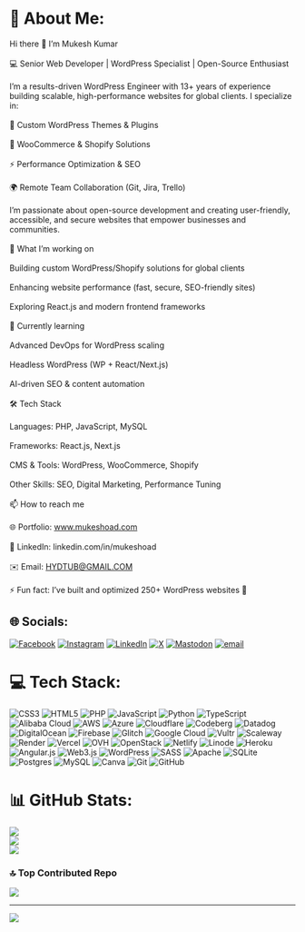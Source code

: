 # 💫 About Me:
Hi there 👋 I’m Mukesh Kumar<br><br>💻 Senior Web Developer | WordPress Specialist | Open-Source Enthusiast<br><br>I’m a results-driven WordPress Engineer with 13+ years of experience building scalable, high-performance websites for global clients. I specialize in:<br><br>🎨 Custom WordPress Themes & Plugins<br><br>🛒 WooCommerce & Shopify Solutions<br><br>⚡ Performance Optimization & SEO<br><br>🌍 Remote Team Collaboration (Git, Jira, Trello)<br><br>I’m passionate about open-source development and creating user-friendly, accessible, and secure websites that empower businesses and communities.<br><br>🚀 What I’m working on<br><br>Building custom WordPress/Shopify solutions for global clients<br><br>Enhancing website performance (fast, secure, SEO-friendly sites)<br><br>Exploring React.js and modern frontend frameworks<br><br>🌱 Currently learning<br><br>Advanced DevOps for WordPress scaling<br><br>Headless WordPress (WP + React/Next.js)<br><br>AI-driven SEO & content automation<br><br>🛠️ Tech Stack<br><br>Languages: PHP, JavaScript, MySQL<br><br>Frameworks: React.js, Next.js<br><br>CMS & Tools: WordPress, WooCommerce, Shopify<br><br>Other Skills: SEO, Digital Marketing, Performance Tuning<br><br>📫 How to reach me<br><br>🌐 Portfolio: www.mukeshoad.com<br><br>💼 LinkedIn: linkedin.com/in/mukeshoad<br><br>✉️ Email: HYDTUB@GMAIL.COM<br><br>⚡ Fun fact: I’ve built and optimized 250+ WordPress websites 🚀


## 🌐 Socials:
[![Facebook](https://img.shields.io/badge/Facebook-%231877F2.svg?logo=Facebook&logoColor=white)](https://facebook.com/Mukelink) [![Instagram](https://img.shields.io/badge/Instagram-%23E4405F.svg?logo=Instagram&logoColor=white)](https://instagram.com/Mukelink) [![LinkedIn](https://img.shields.io/badge/LinkedIn-%230077B5.svg?logo=linkedin&logoColor=white)](https://linkedin.com/in/MukeshOad) [![X](https://img.shields.io/badge/X-black.svg?logo=X&logoColor=white)](https://x.com/Mukelink) [![Mastodon](https://img.shields.io/badge/-MASTODON-%232B90D9?logo=mastodon&logoColor=white)](https://mastodon.social/@mukelink) [![email](https://img.shields.io/badge/Email-D14836?logo=gmail&logoColor=white)](mailto:hydtub@gmail.com) 

# 💻 Tech Stack:
![CSS3](https://img.shields.io/badge/css3-%231572B6.svg?style=for-the-badge&logo=css3&logoColor=white) ![HTML5](https://img.shields.io/badge/html5-%23E34F26.svg?style=for-the-badge&logo=html5&logoColor=white) ![PHP](https://img.shields.io/badge/php-%23777BB4.svg?style=for-the-badge&logo=php&logoColor=white) ![JavaScript](https://img.shields.io/badge/javascript-%23323330.svg?style=for-the-badge&logo=javascript&logoColor=%23F7DF1E) ![Python](https://img.shields.io/badge/python-3670A0?style=for-the-badge&logo=python&logoColor=ffdd54) ![TypeScript](https://img.shields.io/badge/typescript-%23007ACC.svg?style=for-the-badge&logo=typescript&logoColor=white) ![Alibaba Cloud](https://img.shields.io/badge/AlibabaCloud-%23FF6701.svg?style=for-the-badge&logo=alibabacloud&logoColor=white) ![AWS](https://img.shields.io/badge/AWS-%23FF9900.svg?style=for-the-badge&logo=amazon-aws&logoColor=white) ![Azure](https://img.shields.io/badge/azure-%230072C6.svg?style=for-the-badge&logo=microsoftazure&logoColor=white) ![Cloudflare](https://img.shields.io/badge/Cloudflare-F38020?style=for-the-badge&logo=Cloudflare&logoColor=white) ![Codeberg](https://img.shields.io/badge/Codeberg-2185D0?style=for-the-badge&logo=Codeberg&logoColor=white) ![Datadog](https://img.shields.io/badge/datadog-%23632CA6.svg?style=for-the-badge&logo=datadog&logoColor=white) ![DigitalOcean](https://img.shields.io/badge/DigitalOcean-%230167ff.svg?style=for-the-badge&logo=digitalOcean&logoColor=white) ![Firebase](https://img.shields.io/badge/firebase-%23039BE5.svg?style=for-the-badge&logo=firebase) ![Glitch](https://img.shields.io/badge/glitch-%233333FF.svg?style=for-the-badge&logo=glitch&logoColor=white) ![Google Cloud](https://img.shields.io/badge/GoogleCloud-%234285F4.svg?style=for-the-badge&logo=google-cloud&logoColor=white) ![Vultr](https://img.shields.io/badge/Vultr-007BFC.svg?style=for-the-badge&logo=vultr) ![Scaleway](https://img.shields.io/badge/SCALEWAY-%234f0599.svg?style=for-the-badge&logo=scaleway&logoColor=white) ![Render](https://img.shields.io/badge/Render-%46E3B7.svg?style=for-the-badge&logo=render&logoColor=white) ![Vercel](https://img.shields.io/badge/vercel-%23000000.svg?style=for-the-badge&logo=vercel&logoColor=white) ![OVH](https://img.shields.io/badge/ovh-%23123F6D.svg?style=for-the-badge&logo=ovh&logoColor=#123F6D) ![OpenStack](https://img.shields.io/badge/Openstack-%23f01742.svg?style=for-the-badge&logo=openstack&logoColor=white) ![Netlify](https://img.shields.io/badge/netlify-%23000000.svg?style=for-the-badge&logo=netlify&logoColor=#00C7B7) ![Linode](https://img.shields.io/badge/linode-00A95C?style=for-the-badge&logo=linode&logoColor=white) ![Heroku](https://img.shields.io/badge/heroku-%23430098.svg?style=for-the-badge&logo=heroku&logoColor=white) ![Angular.js](https://img.shields.io/badge/angular.js-%23E23237.svg?style=for-the-badge&logo=angularjs&logoColor=white) ![Web3.js](https://img.shields.io/badge/web3.js-F16822?style=for-the-badge&logo=web3.js&logoColor=white) ![WordPress](https://img.shields.io/badge/WordPress-%23117AC9.svg?style=for-the-badge&logo=WordPress&logoColor=white) ![SASS](https://img.shields.io/badge/SASS-hotpink.svg?style=for-the-badge&logo=SASS&logoColor=white) ![Apache](https://img.shields.io/badge/apache-%23D42029.svg?style=for-the-badge&logo=apache&logoColor=white) ![SQLite](https://img.shields.io/badge/sqlite-%2307405e.svg?style=for-the-badge&logo=sqlite&logoColor=white) ![Postgres](https://img.shields.io/badge/postgres-%23316192.svg?style=for-the-badge&logo=postgresql&logoColor=white) ![MySQL](https://img.shields.io/badge/mysql-4479A1.svg?style=for-the-badge&logo=mysql&logoColor=white) ![Canva](https://img.shields.io/badge/Canva-%2300C4CC.svg?style=for-the-badge&logo=Canva&logoColor=white) ![Git](https://img.shields.io/badge/git-%23F05033.svg?style=for-the-badge&logo=git&logoColor=white) ![GitHub](https://img.shields.io/badge/github-%23121011.svg?style=for-the-badge&logo=github&logoColor=white)
# 📊 GitHub Stats:
![](https://github-readme-stats.vercel.app/api?username=MukeshOad&theme=shadow_blue&hide_border=false&include_all_commits=true&count_private=true)<br/>
![](https://nirzak-streak-stats.vercel.app/?user=MukeshOad&theme=shadow_blue&hide_border=false)<br/>
![](https://github-readme-stats.vercel.app/api/top-langs/?username=MukeshOad&theme=shadow_blue&hide_border=false&include_all_commits=true&count_private=true&layout=compact)

### 🔝 Top Contributed Repo
![](https://github-contributor-stats.vercel.app/api?username=MukeshOad&limit=5&theme=dark&combine_all_yearly_contributions=true)

---
[![](https://visitcount.itsvg.in/api?id=MukeshOad&icon=0&color=0)](https://visitcount.itsvg.in)

<!-- Proudly created with GPRM ( https://gprm.itsvg.in ) -->
